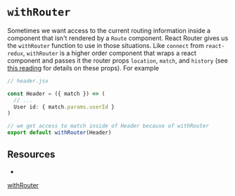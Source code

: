 # `withRouter`

Sometimes we want access to the current routing information inside a
component that isn't rendered by a `Route` component. React Router gives
us the `withRouter` function to use in those situations. Like `connect`
from `react-redux`, `withRouter` is a higher order component that wraps
a react component and passes it the router props `location`, `match`,
and `history` (see [this reading][react-router-intro] for details on
these props). For example

```js
// header.jsx

const Header = ({ match }) => (
  // ...
  User id: { match.params.userId }
)

// we get access to match inside of Header because of withRouter
export default withRouter(Header)
```


## Resources

* 
[withRouter](https://reacttraining.com/react-router/web/api/withRouter)

[react-router-intro]: ./intro_to_react_router.md
